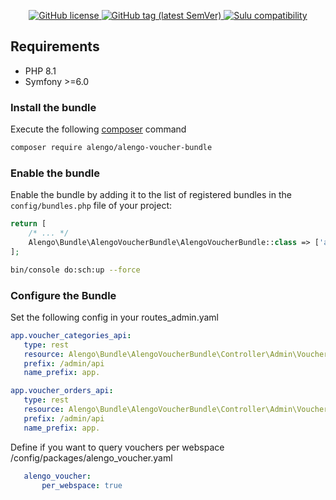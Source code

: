 <p align="center">
    <a href="https://github.com/sulu/sulu/blob/master/LICENSE" target="_blank">
        <img src="https://img.shields.io/github/license/alengodev/alengoVoucherBundle?style=flat-square" alt="GitHub license">
    </a>
    <a href="https://github.com/sulu/sulu/releases" target="_blank">
        <img src="https://img.shields.io/github/v/tag/alengodev/alengoVoucherBundle?style=flat-square" alt="GitHub tag (latest SemVer)">
    </a> 
    <a href="https://github.com/sulu/sulu/releases" target="_blank">
        <img src="https://img.shields.io/badge/sulu%20compatibility-%3E=2.3-52b6ca.svg" alt="Sulu compatibility">
    </a>    
</p>

## Requirements

* PHP 8.1
* Symfony >=6.0

### Install the bundle

Execute the following [composer](https://getcomposer.org/) command

```bash
composer require alengo/alengo-voucher-bundle
```


### Enable the bundle

Enable the bundle by adding it to the list of registered bundles in the `config/bundles.php` file of your project:

 ```php
 return [
     /* ... */
     Alengo\Bundle\AlengoVoucherBundle\AlengoVoucherBundle::class => ['all' => true],
 ];
 ```

```bash
bin/console do:sch:up --force
```


### Configure the Bundle

Set the following config in your routes_admin.yaml

 ```yaml
app.voucher_categories_api:
    type: rest
    resource: Alengo\Bundle\AlengoVoucherBundle\Controller\Admin\VoucherCategoriesController
    prefix: /admin/api
    name_prefix: app.

app.voucher_orders_api:
    type: rest
    resource: Alengo\Bundle\AlengoVoucherBundle\Controller\Admin\VoucherOrdersController
    prefix: /admin/api
    name_prefix: app.
 ```

Define if you want to query vouchers per webspace /config/packages/alengo_voucher.yaml
 ```.yaml
    alengo_voucher:
        per_webspace: true
 ```